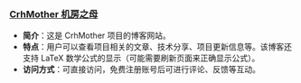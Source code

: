 ### [CrhMother 机房之母](https://blog.crhm.mom)

- **简介**：这是 CrhMother 项目的博客网站。
- **特点**：用户可以查看项目相关的文章、技术分享、项目更新信息等。该博客还支持 LaTeX 数学公式的显示（可能需要刷新页面来正确显示公式）。
- **访问方式**：可直接访问，免费注册账号后可进行评论、反馈等互动。
